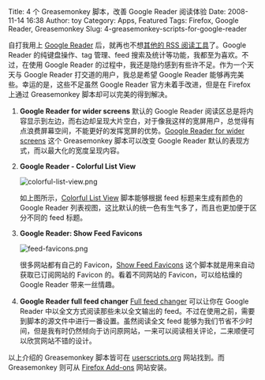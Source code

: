 Title: 4 个 Greasemonkey 脚本，改善 Google Reader 阅读体验
Date: 2008-11-14 16:38
Author: toy
Category: Apps, Featured
Tags: Firefox, Google Reader, Greasemonkey
Slug: 4-greasemonkey-scripts-for-google-reader

自打我用上 [Google Reader](http://www.google.com/reader/)
后，就再也不想[其他的 RSS
阅读工具](http://linuxtoy.org/category/apps/feed-reader)了。Google
Reader 的纯键盘操作、tag 管理、feed
搜索及统计等功能，我都至为喜欢。不过，在使用 Google Reader
的过程中，我还是隐约感到有些许不足。作为一个天天与 Google Reader
打交道的用户，我总是希望 Google Reader
能够再完美些。幸运的是，这些不足虽然 Google Reader
官方未着手改进，但是在 Firefox 上通过 Greasemonkey
脚本却可以完美的得到解决。

1.  **Google Reader for wider screens**
    默认的 Google Reader
    阅读区总是将内容显示到左边，而右边却呈现大片空白，对于像我这样的宽屏用户，总觉得有点浪费屏幕空间，不能更好的发挥宽屏的优势。[Google
    Reader for wider screens](http://userscripts.org/scripts/show/6415)
    这个 Greasemonkey 脚本可以改变 Google Reader
    默认的表现方式，而以最大化的宽度呈现内容。
2.  **Google Reader - Colorful List View**

    ![colorful-list-view.png](http://i.linuxtoy.org/images/2008/11/colorful-list-view.png)

    如上图所示，[Colorful List
    View](http://userscripts.org/scripts/show/8782) 脚本能够根据 feed
    标题来生成有颜色的 Google Reader
    列表视图，这比默认的统一色有生气多了，而且也更加便于区分不同的 feed
    标题。

3.  **Google Reader: Show Feed Favicons**

    ![feed-favicons.png](http://i.linuxtoy.org/images/2008/11/feed-favicons.png)

    很多网站都有自己的 Favicon，[Show Feed
    Favicons](http://userscripts.org/scripts/show/24371)
    这个脚本就是用来自动获取已订阅网站的 Favicon 的。看着不同网站的
    Favicon，可以给枯燥的 Google Reader 带来一丝情趣。

4.  **Google Reader full feed changer**
    [Full feed changer](http://userscripts.org/scripts/show/19949)
    可以让你在 Google Reader 中以全文方式阅读那些未以全文输出的
    feed。不过在使用之前，需要到脚本的源文件中进行一番设置。虽然阅读全文
    feed
    能够为我们节省不少时间，但是我有时仍然倾向于访问原网站，一来可以阅读相关评论，二来顺便可以欣赏网站不错的设计。

以上介绍的 Greasemonkey 脚本皆可在
[userscripts.org](http://userscripts.org) 网站找到。而 Greasemonkey
则可从 [Firefox
Add-ons](https://addons.mozilla.org/en-US/firefox/addon/748) 网站安装。
